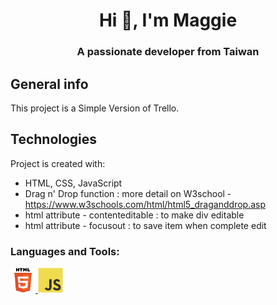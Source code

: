 <h1 align="center">Hi 👋, I'm Maggie</h1>
<h3 align="center">A passionate developer from Taiwan</h3>

## General info

This project is a Simple Version of Trello.

<!-- <img src="https://maggiepractice.s3.amazonaws.com/bookmark.jpg" width="400" /> -->

## Technologies

Project is created with:

- HTML, CSS, JavaScript
- Drag n' Drop function : more detail on W3school - https://www.w3schools.com/html/html5_draganddrop.asp
- html attribute - contenteditable : to make div editable
- html attribute - focusout : to save item when complete edit

<h3 align="left">Languages and Tools:</h3>
<p align="left"> <a href="https://www.w3.org/html/" target="_blank"> <img src="https://raw.githubusercontent.com/devicons/devicon/master/icons/html5/html5-original-wordmark.svg" alt="html5" width="40" height="40"/> </a> <a href="https://developer.mozilla.org/en-US/docs/Web/JavaScript" target="_blank"> <img src="https://raw.githubusercontent.com/devicons/devicon/master/icons/javascript/javascript-original.svg" alt="javascript" width="40" height="40"/> </a> </p>
